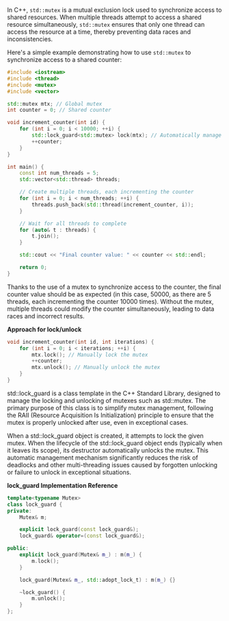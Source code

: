 
In C++, `std::mutex` is a mutual exclusion lock used to synchronize access to shared resources. When multiple threads attempt to access a shared resource simultaneously, `std::mutex` ensures that only one thread can access the resource at a time, thereby preventing data races and inconsistencies.

Here's a simple example demonstrating how to use `std::mutex` to synchronize access to a shared counter:


```cpp
#include <iostream>
#include <thread>
#include <mutex>
#include <vector>

std::mutex mtx; // Global mutex
int counter = 0; // Shared counter

void increment_counter(int id) {
    for (int i = 0; i < 10000; ++i) {
        std::lock_guard<std::mutex> lock(mtx); // Automatically manage lock acquisition and release with lock_guard
        ++counter;
    }
}

int main() {
    const int num_threads = 5;
    std::vector<std::thread> threads;

    // Create multiple threads, each incrementing the counter
    for (int i = 0; i < num_threads; ++i) {
        threads.push_back(std::thread(increment_counter, i));
    }

    // Wait for all threads to complete
    for (auto& t : threads) {
        t.join();
    }

    std::cout << "Final counter value: " << counter << std::endl;

    return 0;
}
```
Thanks to the use of a mutex to synchronize access to the counter, the final counter value should be as expected (in this case, 50000, as there are 5 threads, each incrementing the counter 10000 times). Without the mutex, multiple threads could modify the counter simultaneously, leading to data races and incorrect results.


**Approach for lock/unlock**

```cpp
void increment_counter(int id, int iterations) {  
    for (int i = 0; i < iterations; ++i) {  
        mtx.lock(); // Manually lock the mutex  
        ++counter;  
        mtx.unlock(); // Manually unlock the mutex  
    }  
}
```

std::lock_guard is a class template in the C++ Standard Library, designed to manage the locking and unlocking of mutexes such as std::mutex. The primary purpose of this class is to simplify mutex management, following the RAII (Resource Acquisition Is Initialization) principle to ensure that the mutex is properly unlocked after use, even in exceptional cases.

When a std::lock_guard object is created, it attempts to lock the given mutex. When the lifecycle of the std::lock_guard object ends (typically when it leaves its scope), its destructor automatically unlocks the mutex. This automatic management mechanism significantly reduces the risk of deadlocks and other multi-threading issues caused by forgotten unlocking or failure to unlock in exceptional situations.

**lock_guard Implementation Reference**


```cpp
template<typename Mutex>
class lock_guard {
private:
    Mutex& m;

    explicit lock_guard(const lock_guard&);
    lock_guard& operator=(const lock_guard&);

public:
    explicit lock_guard(Mutex& m_) : m(m_) {
        m.lock();
    }

    lock_guard(Mutex& m_, std::adopt_lock_t) : m(m_) {}

    ~lock_guard() {
        m.unlock();
    }
};
```